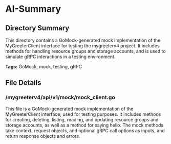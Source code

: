 # AI-Summary
## Directory Summary
This directory contains a GoMock-generated mock implementation of the MyGreeterClient interface for testing the mygreeterv4 project. It includes methods for handling resource groups and storage accounts, and is used to simulate gRPC interactions in a testing environment.

**Tags:** GoMock, mock, testing, gRPC

## File Details
    
### /mygreeterv4/api/v1/mock/mock_client.go
This file is a GoMock-generated mock implementation of the MyGreeterClient interface, used for testing purposes. It includes methods for creating, deleting, listing, reading, and updating resource groups and storage accounts, as well as a method for saying hello. The mock methods take context, request objects, and optional gRPC call options as inputs, and return response objects and errors.
